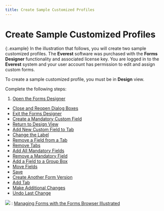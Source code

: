```yaml
---
title: Create Sample Customized Profiles
---
```


# Create Sample Customized Profiles


{:.example}
In the illustration that follows, you will create two sample customized  profiles. The **Everest** software  was purchased with the **Forms Designer**  functionality and associated license key. You are logged in to the **Everest** system and your user account  has permission to edit and assign custom forms.


To create a sample customized profile, you must be in **Design**  view.


Complete the following steps:

1. [Open the Forms  Designer]({{site.fd_baseurl}}/misc/open_the_forms_designer_sample_profile_step1.html)
- [Close  and Reopen Dialog Boxes]({{site.fd_baseurl}}/misc/close_and_reopen_dialog_boxes_sample_profile_step2.html)
- [Exit  the Forms Designer]({{site.fd_baseurl}}/misc/exit_the_forms_designer_sample_profile_step3.html)
- [Create  a Mandatory Custom Field]({{site.fd_baseurl}}/misc/create_a_mandatory_custom_field_step4.html)
- [Return  to Design View]({{site.fd_baseurl}}/misc/return_to_design_view_sample_profile_step5.html)
- [Add  New Custom Field to Tab]({{site.fd_baseurl}}/misc/add_new_custom_field_to_tab_sample_profile_step6.html)
- [Change  the Label]({{site.fd_baseurl}}/misc/change_the_label_sample_profile_step7.html)
- [Remove  a Field from a Tab]({{site.fd_baseurl}}/misc/remove_a_field_from_a_tab_sample_profile_step9.html)
- [Remove  Tabs]({{site.fd_baseurl}}/misc/remove_tabs_sample_profile_step11.html)
- [Add  All Mandatory Fields]({{site.fd_baseurl}}/misc/add_all_mandatory_fields_to_a_tab_sample_profile_step10.html)
- [Remove  a Mandatory Field]({{site.fd_baseurl}}/misc/remove_a_mandatory_field_sample_profile_step12.html)
- [Add  a Field to a Group Box]({{site.fd_baseurl}}/misc/add_fields_in_a_group_box_sample_profile_step13.html)
- [Move  Fields]({{site.fd_baseurl}}/misc/move_fields_and_change_alignment_sample_profile_step14.html)
- [Save]({{site.fd_baseurl}}/misc/save_sample_profile_step15.html)
- [Create  Another Form Version]({{site.fd_baseurl}}/misc/create_another_form_version_sample_profile_step16.html)
- [Add  Tab]({{site.fd_baseurl}}/misc/add_tab_sample_profile_step17.html)
- [Make  Additional Changes]({{site.fd_baseurl}}/misc/make_additonal_changes_sample_profile_step18.html)
- [Undo  Last Change]({{site.fd_baseurl}}/misc/undo_last_change_sample_profile_step19.html)



![]({{site.fd_baseurl}}/img/see_also.gif)
: [Managing  Forms with the Forms Browser Illustrated]({{site.fd_baseurl}}/forms-browser/managing-forms-illustrated/managing_forms_with_the_forms_browser_illustrated.html)
